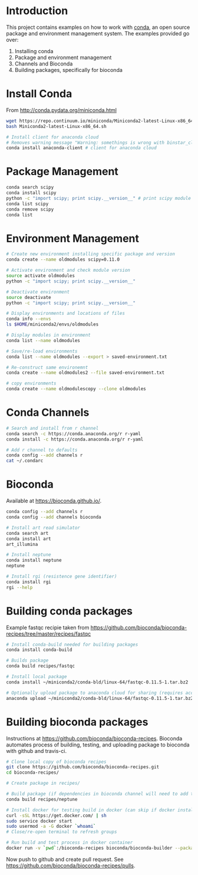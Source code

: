 # Introduction

This project contains examples on how to work with [conda](http://conda.pydata.org/docs/), an open source package and environment management system.  The examples provided go over:

1. Installing conda
2. Package and environment management
3. Channels and Bioconda
4. Building packages, specifically for bioconda

# Install Conda

From http://conda.pydata.org/miniconda.html

```bash
wget https://repo.continuum.io/miniconda/Miniconda2-latest-Linux-x86_64.sh
bash Miniconda2-latest-Linux-x86_64.sh

# Install client for anaconda cloud
# Removes warning message "Warning: somethings is wrong with binstar_client"
conda install anaconda-client # client for anaconda cloud
```

# Package Management

```bash
conda search scipy
conda install scipy
python -c "import scipy; print scipy.__version__" # print scipy module version
conda list scipy
conda remove scipy
conda list
```

# Environment Management

```bash
# Create new environment installing specific package and version
conda create --name oldmodules scipy=0.11.0

# Activate environment and check module version
source activate oldmodules
python -c "import scipy; print scipy.__version__"

# Deactivate environment
source deactivate
python -c "import scipy; print scipy.__version__"

# Display environments and locations of files
conda info --envs
ls $HOME/miniconda2/envs/oldmodules

# Display modules in environment
conda list --name oldmodules

# Save/re-load environments
conda list --name oldmodules --export > saved-environment.txt

# Re-construct same environemnt
conda create --name oldmodules2 --file saved-environment.txt

# copy environments
conda create --name oldmodulescopy --clone oldmodules
```

# Conda Channels

```bash
# Search and install from r channel
conda search -c https://conda.anaconda.org/r r-yaml
conda install -c https://conda.anaconda.org/r r-yaml

# Add r channel to defaults
conda config --add channels r
cat ~/.condarc
```

# Bioconda

Available at <https://bioconda.github.io/>.

```bash
conda config --add channels r
conda config --add channels bioconda

# Install art read simulator
conda search art
conda install art
art_illumina

# Install neptune
conda install neptune
neptune

# Install rgi (resistence gene identifier)
conda install rgi
rgi --help
```

# Building conda packages

Example fastqc recipie taken from <https://github.com/bioconda/bioconda-recipes/tree/master/recipes/fastqc>

```bash
# Install conda-build needed for building packages
conda install conda-build

# Builds package
conda build recipes/fastqc

# Install local package
conda install ~/miniconda2/conda-bld/linux-64/fastqc-0.11.5-1.tar.bz2

# Optionally upload package to anaconda cloud for sharing (requires account)
anaconda upload ~/miniconda2/conda-bld/linux-64/fastqc-0.11.5-1.tar.bz2
```

# Building bioconda packages

Instructions at <https://github.com/bioconda/bioconda-recipes>.  Bioconda automates process of building, testing, and uploading package to bioconda with github and travis-ci.

```bash
# Clone local copy of bioconda recipes
git clone https://github.com/bioconda/bioconda-recipes.git
cd bioconda-recipes/

# Create package in recipes/

# Build package (if dependencies in bioconda channel will need to add this channel)
conda build recipes/neptune

# Install docker for testing build in docker (can skip if docker installed)
curl -sSL https://get.docker.com/ | sh
sudo service docker start
sudo usermod -a -G docker `whoami`
# Close/re-open terminal to refresh groups

# Run build and test process in docker container
docker run -v `pwd`:/bioconda-recipes bioconda/bioconda-builder --packages neptune --env-matrix /bioconda-recipes/scripts/env_matrix.yml
```

Now push to github and create pull request.  See <https://github.com/bioconda/bioconda-recipes/pulls>.

